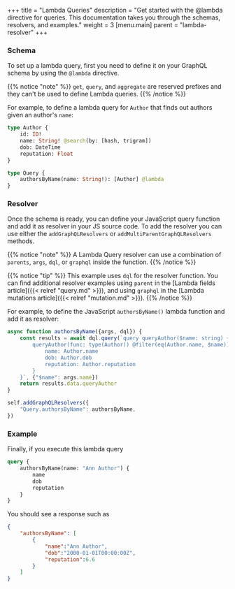 +++
title = "Lambda Queries"
description = "Get started with the @lambda directive for queries. This documentation takes you through the schemas, resolvers, and examples."
weight = 3
[menu.main]
    parent = "lambda-resolver"
+++

### Schema

To set up a lambda query, first you need to define it on your GraphQL schema by using the `@lambda` directive.

{{% notice "note" %}}
`get`, `query`, and `aggregate` are reserved prefixes and they can't be used to define Lambda queries.
{{% /notice %}}

For example, to define a lambda query for `Author` that finds out authors given an author's `name`:

```graphql
type Author {
    id: ID!
    name: String! @search(by: [hash, trigram])
    dob: DateTime
    reputation: Float
}

type Query {
    authorsByName(name: String!): [Author] @lambda
}
```

### Resolver

Once the schema is ready, you can define your JavaScript query function and add it as resolver in your JS source code. 
To add the resolver you can use either the `addGraphQLResolvers` or `addMultiParentGraphQLResolvers` methods.

{{% notice "note" %}}
A Lambda Query resolver can use a combination of `parents`, `args`, `dql`, or `graphql` inside the function.
{{% /notice %}}

{{% notice "tip" %}}
This example uses `dql` for the resolver function. You can find additional resolver examples using `parent` in the [Lambda fields article]({{< relref "query.md" >}}), and using `graphql` in the [Lambda mutations article]({{< relref "mutation.md" >}}).
{{% /notice %}}

For example, to define the JavaScript `authorsByName()` lambda function and add it as resolver:

```javascript
async function authorsByName({args, dql}) {
    const results = await dql.query(`query queryAuthor($name: string) {
        queryAuthor(func: type(Author)) @filter(eq(Author.name, $name)) {
            name: Author.name
            dob: Author.dob
            reputation: Author.reputation
        }
    }`, {"$name": args.name})
    return results.data.queryAuthor
}

self.addGraphQLResolvers({
    "Query.authorsByName": authorsByName,
})
```

### Example

Finally, if you execute this lambda query

```graphql
query {
	authorsByName(name: "Ann Author") {
		name
		dob
		reputation
	}
}
```

You should see a response such as

```json
{
	"authorsByName": [
		{
			"name":"Ann Author",
			"dob":"2000-01-01T00:00:00Z",
			"reputation":6.6
		}
	]
}
```
